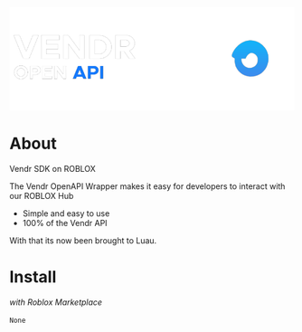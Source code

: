 ![banner](assets/banner.png)

# About
Vendr SDK on ROBLOX

The Vendr OpenAPI Wrapper makes it easy for developers to interact with our ROBLOX Hub

- Simple and easy to use
- 100% of the Vendr API

With that its now been brought to Luau.

# Install

*with Roblox Marketplace*

`None`

